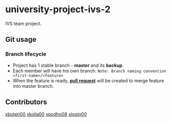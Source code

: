 # university-project-ivs-2
IVS team project.
## Git usage


### Branch lifecycle
- Project has 1 stable branch - **master** and its **backup**.
- Each member will have his own branch. 
`Note: Branch naming convention  <first-name>/<feature>`
- When the feature is ready, [**pull request**](https://docs.github.com/en/pull-requests/collaborating-with-pull-requests/proposing-changes-to-your-work-with-pull-requests/about-pull-requests) will be created to merge feature into master branch.

## Contributors

[xbuten00](https://github.com/PaBut)
[xkolia00](https://github.com/nikitakoliada)
[xpodho08](https://github.com/max0n1x)
[xlogin00](https://github.com/turytsia)
